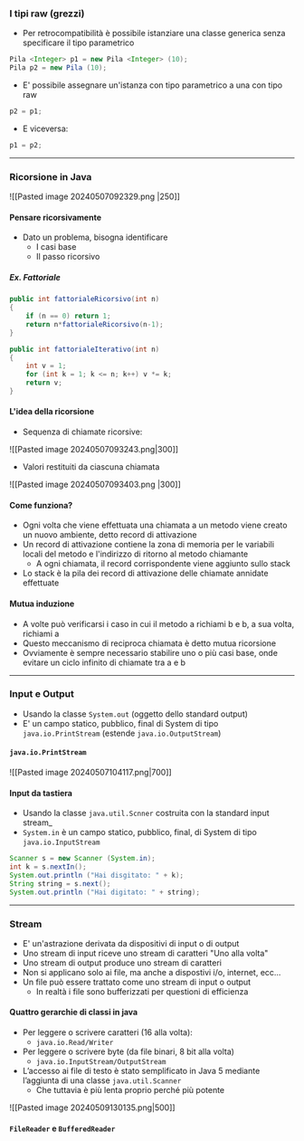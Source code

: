 ### I tipi raw (grezzi)

- Per retrocompatibilità è possibile istanziare una classe generica senza specificare il tipo parametrico

```java
Pila <Integer> p1 = new Pila <Integer> (10);
Pila p2 = new Pila (10);
```

- E' possibile assegnare un'istanza con tipo parametrico a una con tipo raw

```java
p2 = p1;
```

- E viceversa:

```java
p1 = p2;
```
---

### Ricorsione in Java

![[Pasted image 20240507092329.png |250]]

#### Pensare ricorsivamente

- Dato un problema, bisogna identificare
	- I casi base
	- Il passo ricorsivo

##### Ex. Fattoriale

```java
public int fattorialeRicorsivo(int n)
{
	if (n == 0) return 1;
	return n*fattorialeRicorsivo(n-1);
}
```

```java
public int fattorialeIterativo(int n)
{
	int v = 1;
	for (int k = 1; k <= n; k++) v *= k;
	return v;
}
```

#### L'idea della ricorsione

- Sequenza di chiamate ricorsive:

![[Pasted image 20240507093243.png|300]]


- Valori restituiti da ciascuna chiamata

![[Pasted image 20240507093403.png |300]]

#### Come funziona?

- Ogni volta che viene effettuata una chiamata a un metodo viene creato un nuovo ambiente, detto record di attivazione
- Un record di attivazione contiene la zona di memoria per le variabili locali del metodo e l'indirizzo di ritorno al metodo chiamante
	- A ogni chiamata, il record corrispondente viene aggiunto sullo stack
- Lo stack è la pila dei record di attivazione delle chiamate annidate effettuate

#### Mutua induzione

- A volte può verificarsi i caso in cui il metodo a richiami b e b, a sua volta, richiami a
- Questo meccanismo di reciproca chiamata è  detto mutua ricorsione
- Ovviamente è sempre necessario stabilire uno o più casi base, onde evitare un ciclo infinito di chiamate tra a e b
---
### Input e Output

- Usando la classe `System.out` (oggetto dello standard output)
- E' un campo statico, pubblico, final di System di tipo `java.io.PrintStream` (estende `java.io.OutputStream`)

#### `java.io.PrintStream`

![[Pasted image 20240507104117.png|700]]

#### Input da tastiera

- Usando la classe `java.util.Scnner` costruita con la standard input stream_
- `System.in` è un campo statico, pubblico, final, di System di tipo `java.io.InputStream`

```java
Scanner s = new Scanner (System.in);
int k = s.nextIn();
System.out.println ("Hai disgitato: " + k);
String string = s.next();
System.out.println ("Hai digitato: " + string);
```
---

### Stream

- E' un'astrazione derivata da dispositivi di input o di output
- Uno stream di input riceve uno stream di caratteri "Uno alla volta"
- Uno stream di output produce uno stream di caratteri
- Non si applicano solo ai file, ma anche a dispostivi i/o, internet, ecc...
- Un file può essere trattato come uno stream di input o output
	- In realtà i file sono bufferizzati per questioni di efficienza

#### Quattro gerarchie di classi in java

- Per leggere o scrivere caratteri (16 alla volta):
	- `java.io.Read/Writer`
- Per leggere o scrivere byte (da file binari, 8 bit alla volta)
	- `java.io.InputStream/OutputStream`
- L’accesso ai file di testo è stato semplificato in Java 5 mediante l’aggiunta di una classe `java.util.Scanner`
	- Che tuttavia è più lenta proprio perché più potente

![[Pasted image 20240509130135.png|500]]

#### `FileReader` e `BufferedReader`

